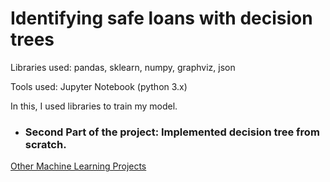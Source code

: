 # Identifying safe loans with decision trees

Libraries used: pandas, sklearn, numpy, graphviz, json

Tools used: Jupyter Notebook (python 3.x)

In this, I used libraries to train my model.

* ### Second Part of the project: Implemented decision tree from scratch.

[Other Machine Learning Projects](https://github.com/gov-vj/Machine-Learning-Projects)
